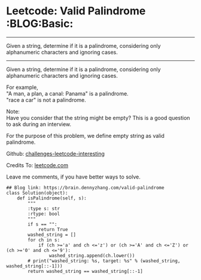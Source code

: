 # Leetcode: Valid Palindrome     :BLOG:Basic:


---

Given a string, determine if it is a palindrome, considering only alphanumeric characters and ignoring cases.  

---

Given a string, determine if it is a palindrome, considering only alphanumeric characters and ignoring cases.  

For example,  
"A man, a plan, a canal: Panama" is a palindrome.  
"race a car" is not a palindrome.  

Note:  
Have you consider that the string might be empty? This is a good question to ask during an interview.  

For the purpose of this problem, we define empty string as valid palindrome.  

Github: [challenges-leetcode-interesting](https://github.com/DennyZhang/challenges-leetcode-interesting/tree/master/valid-palindrome)  

Credits To: [leetcode.com](https://leetcode.com/problems/valid-palindrome/description/)  

Leave me comments, if you have better ways to solve.  

    ## Blog link: https://brain.dennyzhang.com/valid-palindrome
    class Solution(object):
        def isPalindrome(self, s):
            """
            :type s: str
            :rtype: bool
            """
            if s == "":
                return True
            washed_string = []
            for ch in s:
                if (ch >='a' and ch <='z') or (ch >='A' and ch <='Z') or (ch >='0' and ch <='9'):
                    washed_string.append(ch.lower())
            # print("washed_string: %s, target: %s" % (washed_string, washed_string[::-1]))
            return washed_string == washed_string[::-1]